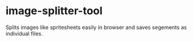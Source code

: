 # image-splitter-tool
Splits images like spritesheets easily in browser and saves segements as individual files.

